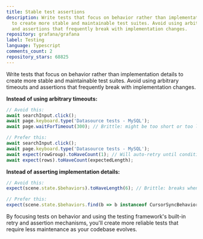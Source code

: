 ```yaml
---
title: Stable test assertions
description: Write tests that focus on behavior rather than implementation details
  to create more stable and maintainable test suites. Avoid using arbitrary timeouts
  and assertions that frequently break with implementation changes.
repository: grafana/grafana
label: Testing
language: Typescript
comments_count: 2
repository_stars: 68825
---
```


Write tests that focus on behavior rather than implementation details to create more stable and maintainable test suites. Avoid using arbitrary timeouts and assertions that frequently break with implementation changes.

**Instead of using arbitrary timeouts:**
```typescript
// Avoid this:
await searchInput.click();
await page.keyboard.type('Datasource tests - MySQL');
await page.waitForTimeout(300); // Brittle: might be too short or too long

// Prefer this:
await searchInput.click();
await page.keyboard.type('Datasource tests - MySQL');
await expect(rowGroup).toHaveCount(1); // Will auto-retry until condition is met
await expect(rows).toHaveCount(expectedLength);
```

**Instead of asserting implementation details:**
```typescript
// Avoid this:
expect(scene.state.$behaviors).toHaveLength(6); // Brittle: breaks when behavior count changes

// Prefer this:
expect(scene.state.$behaviors.find(b => b instanceof CursorSyncBehavior)).toBeDefined(); // Tests actual functionality
```

By focusing tests on behavior and using the testing framework's built-in retry and assertion mechanisms, you'll create more reliable tests that require less maintenance as your codebase evolves.